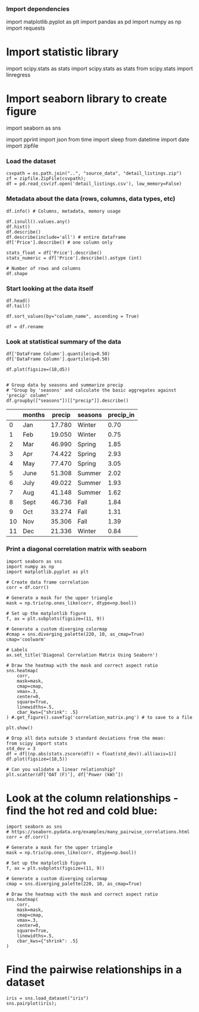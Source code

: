 ### Import dependencies
import matplotlib.pyplot as plt
import pandas as pd
import numpy as np
import requests

# Import statistic library
import scipy.stats as stats
import scipy.stats as stats
from scipy.stats import linregress

# Import seaborn library to create figure
import seaborn as sns

import pprint
import json
from time import sleep
from datetime import date
import zipfile

### Load the dataset
~~~
csvpath = os.path.join("..", "source_data", "detail_listings.zip")
zf = zipfile.ZipFile(csvpath);
df = pd.read_csv(zf.open('detail_listings.csv'), low_memory=False)
~~~

### Metadata about the data (rows, columns, data types, etc)
~~~
df.info() # Columns, metadata, memory usage

df.isnull().values.any()
df.hist()
df.describe()
df.describe(include='all') # entire dataframe
df['Price'].describe() # one column only

stats_float = df['Price'].describe()
stats_numeric = df['Price'].describe().astype (int)

# Number of rows and columns
df.shape
~~~

### Start looking at the data itself 
~~~
df.head()
df.tail()

df.sort_values(by="column_name", ascending = True)

df = df.rename
~~~

### Look at statistical summary of the data
~~~
df['DataFrame Column'].quantile(q=0.50)
df['DataFrame Column'].quartile(q=0.50)

df.plot(figsize=(18,d5))


# Group data by seasons and summarize precip 
# "Group by 'seasons' and calculate the basic aggregates against 'precip' column"
df.groupby(["seasons"])[["precip"]].describe()
~~~
||months|precip|seasons|precip_in|
|--- |--- |--- |--- |--- |
|0|Jan|17.780|Winter|0.70|
|1|Feb|19.050|Winter|0.75|
|2|Mar|46.990|Spring|1.85|
|3|Apr|74.422|Spring|2.93|
|4|May|77.470|Spring|3.05|
|5|June|51.308|Summer|2.02|
|6|July|49.022|Summer|1.93|
|7|Aug|41.148|Summer|1.62|
|8|Sept|46.736|Fall|1.84|
|9|Oct|33.274|Fall|1.31|
|10|Nov|35.306|Fall|1.39|
|11|Dec|21.336|Winter|0.84|

### Print a diagonal correlation matrix with seaborn
~~~
import seaborn as sns
import numpy as np
import matplotlib.pyplot as plt

# Create data frame correlation
corr = df.corr()

# Generate a mask for the upper triangle
mask = np.triu(np.ones_like(corr, dtype=np.bool))

# Set up the matplotlib figure
f, ax = plt.subplots(figsize=(11, 9))

# Generate a custom diverging colormap
#cmap = sns.diverging_palette(220, 10, as_cmap=True)
cmap='coolwarm'

# Labels
ax.set_title('Diagonal Correlation Matrix Using Seaborn')

# Draw the heatmap with the mask and correct aspect ratio
sns.heatmap(
    corr, 
    mask=mask, 
    cmap=cmap, 
    vmax=.3, 
    center=0,
    square=True, 
    linewidths=.5, 
    cbar_kws={"shrink": .5}
) #.get_figure().savefig('correlation_matrix.png') # to save to a file

plt.show()

~~~

~~~
# Drop all data outside 3 standard deviations from the mean:
from scipy import stats
std_dev = 3
df = df[(np.abs(stats.zscore(df)) < float(std_dev)).all(axis=1)]
df.plot(figsize=(18,5))

# Can you validate a linear relationship?
plt.scatter(df[‘OAT (F)’], df[‘Power (kW)’])

~~~

# Look at the column relationships - find the hot red and cold blue:
~~~
import seaborn as sns
# https://seaborn.pydata.org/examples/many_pairwise_correlations.html
corr = df.corr()

# Generate a mask for the upper triangle
mask = np.triu(np.ones_like(corr, dtype=np.bool))

# Set up the matplotlib figure
f, ax = plt.subplots(figsize=(11, 9))

# Generate a custom diverging colormap
cmap = sns.diverging_palette(220, 10, as_cmap=True)

# Draw the heatmap with the mask and correct aspect ratio
sns.heatmap(
    corr, 
    mask=mask, 
    cmap=cmap, 
    vmax=.3, 
    center=0,
    square=True, 
    linewidths=.5, 
    cbar_kws={"shrink": .5}
)
~~~~

# Find the pairwise relationships in a dataset
~~~
iris = sns.load_dataset("iris")
sns.pairplot(iris);
~~~
